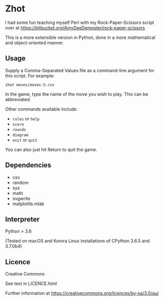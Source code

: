 Zhot
======

I had some fun teaching myself Perl with my Rock-Paper-Scissors script over at
<https://bitbucket.org/AmyDeeDempster/rock-paper-scissors>

This is a more extensible version in Python, done in a more mathematical
and object-oriented manner.

Usage
------

Supply a Comma-Separated Values file as a command-line argument for this script.
For example:

```zhot moves/moves-5.csv```

In the game, type the name of the move you wish to play.
This can be abbreviated.

Other commands available include:

* `rules` or `help`
* `score`
* `rounds`
* `diagram`
* `exit` or `quit`

You can also just hit Return to quit the game.

Dependencies
------------

* csv
* random
* sys
* math
* svgwrite
* matplotlib.mlab

Interpreter
------------

Python > 3.6

(Tested on macOS and Korora Linux installations of CPython 3.6.5 and 3.7.0b4)

Licence
--------

Creative Commons

See text in LICENCE.html

Further information at <https://creativecommons.org/licences/by-sa/3.0/au/>
